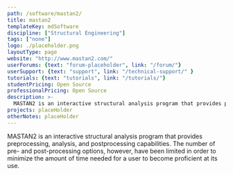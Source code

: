 ```yaml
---
path: /software/mastan2/
title: mastan2
templateKey: mdSoftware
discipline: ["Structural Engineering"]
tags: ["none"]
logo: ./placeholder.png
layoutType: page
website: "http://www.mastan2.com/"
userForums: {text: "forum-placeholder", link: "/forum/"}
userSupport: {text: "support", link: "/technical-support/" }
tutorials: {text: "tutorials", link: "/tutorials/"}
studentPricing: Open Source
professionalPricing: Open Source
description: >-
  MASTAN2 is an interactive structural analysis program that provides preprocessing, analysis, and postprocessing capabilities. The number of pre- and post-processing options, however, have been limited in order to minimize the amount of time needed for a user to become proficient at its use.
projects: placeHolder
otherNotes: placeHolder
---
```


MASTAN2 is an interactive structural analysis program that provides preprocessing, analysis, and postprocessing capabilities. The number of pre- and post-processing options, however, have been limited in order to minimize the amount of time needed for a user to become proficient at its use.

